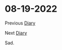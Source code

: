 # 08-19-2022

Previous [Diary](https://aryanmangla23.github.io/08-18-2022/)

Next [Diary](https://aryanmangla23.github.io/08-120-2022/)

Sad.
